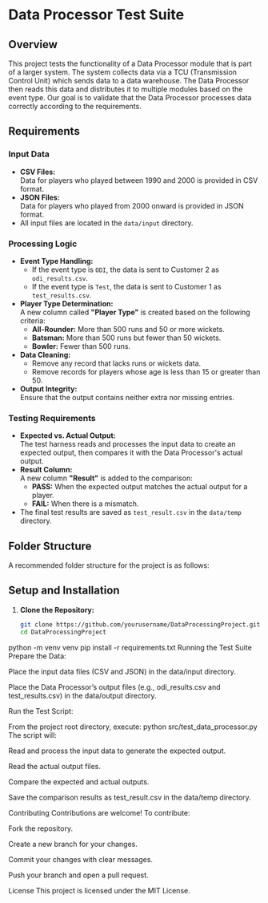 # Data Processor Test Suite

## Overview

This project tests the functionality of a Data Processor module that is part of a larger system. The system collects data via a TCU (Transmission Control Unit) which sends data to a data warehouse. The Data Processor then reads this data and distributes it to multiple modules based on the event type. Our goal is to validate that the Data Processor processes data correctly according to the requirements.

## Requirements

### Input Data
- **CSV Files:**  
  Data for players who played between 1990 and 2000 is provided in CSV format.
- **JSON Files:**  
  Data for players who played from 2000 onward is provided in JSON format.
- All input files are located in the `data/input` directory.

### Processing Logic
- **Event Type Handling:**  
  - If the event type is `ODI`, the data is sent to Customer 2 as `odi_results.csv`.
  - If the event type is `Test`, the data is sent to Customer 1 as `test_results.csv`.
- **Player Type Determination:**  
  A new column called **"Player Type"** is created based on the following criteria:
  - **All-Rounder:** More than 500 runs and 50 or more wickets.
  - **Batsman:** More than 500 runs but fewer than 50 wickets.
  - **Bowler:** Fewer than 500 runs.
- **Data Cleaning:**  
  - Remove any record that lacks runs or wickets data.
  - Remove records for players whose age is less than 15 or greater than 50.
- **Output Integrity:**  
  Ensure that the output contains neither extra nor missing entries.

### Testing Requirements
- **Expected vs. Actual Output:**  
  The test harness reads and processes the input data to create an expected output, then compares it with the Data Processor's actual output.
- **Result Column:**  
  A new column **"Result"** is added to the comparison:
  - **PASS:** When the expected output matches the actual output for a player.
  - **FAIL:** When there is a mismatch.
- The final test results are saved as `test_result.csv` in the `data/temp` directory.

## Folder Structure

A recommended folder structure for the project is as follows:


## Setup and Installation

1. **Clone the Repository:**

   ```bash
   git clone https://github.com/yourusername/DataProcessingProject.git
   cd DataProcessingProject
python -m venv venv
pip install -r requirements.txt
Running the Test Suite
Prepare the Data:

Place the input data files (CSV and JSON) in the data/input directory.

Place the Data Processor’s output files (e.g., odi_results.csv and test_results.csv) in the data/output directory.

Run the Test Script:

From the project root directory, execute:
python src/test_data_processor.py
The script will:

Read and process the input data to generate the expected output.

Read the actual output files.

Compare the expected and actual outputs.

Save the comparison results as test_result.csv in the data/temp directory.

Contributing
Contributions are welcome! To contribute:

Fork the repository.

Create a new branch for your changes.

Commit your changes with clear messages.

Push your branch and open a pull request.

License
This project is licensed under the MIT License.
